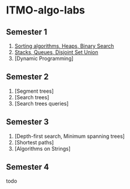 # ITMO-algo-labs
## Semester 1
1. [Sorting algorithms, Heaps, Binary Search](https://github.com/greenIrina/ITMO-algo-labs/tree/main/sem%201/sorting%2C%20heaps%2C%20binsearch)
2. [Stacks, Queues, Disjoint Set Union](https://github.com/greenIrina/ITMO-algo-labs/tree/main/sem%201/stack%2C%20queue%2C%20dsu)
3. [Dynamic Programming]
## Semester 2
1. [Segment trees]
2. [Search trees]
3. [Search trees queries]
## Semester 3
1. [Depth-first search, Minimum spanning trees]
2. [Shortest paths]
3. [Algorithms on Strings]
## Semester 4
todo
